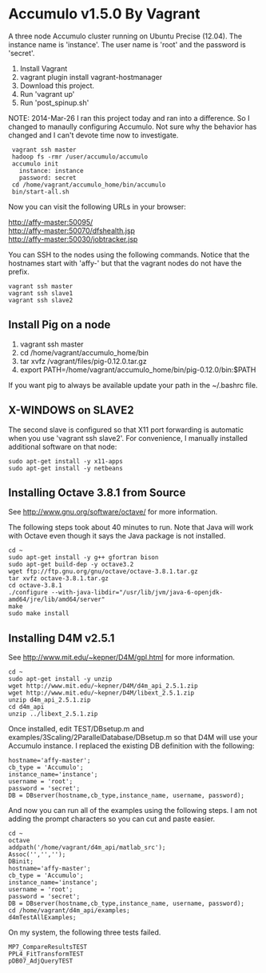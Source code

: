 # Accumulo v1.5.0 By Vagrant

A three node Accumulo cluster running on Ubuntu Precise (12.04). The instance name is 'instance'. The 
user name is 'root' and the password is 'secret'.

1. Install Vagrant
2. vagrant plugin install vagrant-hostmanager
3. Download this project.
4. Run 'vagrant up'
5. Run 'post_spinup.sh'

NOTE: 2014-Mar-26 I ran this project today and ran into a difference. So I changed to manaully configuring Accumulo. Not sure why the behavior has changed and I can't devote time now to investigate.

```
 vagrant ssh master
 hadoop fs -rmr /user/accumulo/accumulo
 accumulo init
   instance: instance
   password: secret
 cd /home/vagrant/accumulo_home/bin/accumulo
 bin/start-all.sh
```

Now you can visit the following URLs in your browser:

<a target="_blank" href='http://affy-master:50095/'>http://affy-master:50095/</a><br/>
<a target="_blank" href='http://affy-master:50070/dfshealth.jsp'>http://affy-master:50070/dfshealth.jsp</a><br/>
<a target="_blank" href='http://affy-master:50030/jobtracker.jsp'>http://affy-master:50030/jobtracker.jsp</a><br/>

You can SSH to the nodes using the following commands. Notice that the hostnames start with 'affy-' but that 
the vagrant nodes do not have the prefix.

```
vagrant ssh master
vagrant ssh slave1
vagrant ssh slave2
```

## Install Pig on a node

1. vagrant ssh master
2. cd /home/vagrant/accumulo_home/bin
3. tar xvfz /vagrant/files/pig-0.12.0.tar.gz
4. export PATH=/home/vagrant/accumulo_home/bin/pig-0.12.0/bin:$PATH 

If you want pig to always be available update your path in the ~/.bashrc file.


## X-WINDOWS on SLAVE2

The second slave is configured so that X11 port forwarding is automatic when you use 'vagrant ssh slave2'. For 
convenience, I manually installed additional software on that node:

```
sudo apt-get install -y x11-apps
sudo apt-get install -y netbeans
```

## Installing Octave 3.8.1 from Source

See http://www.gnu.org/software/octave/ for more information.

The following steps took about 40 minutes to run. Note that Java will work with Octave even though it says the Java package is not installed.

```
cd ~
sudo apt-get install -y g++ gfortran bison
sudo apt-get build-dep -y octave3.2
wget ftp://ftp.gnu.org/gnu/octave/octave-3.8.1.tar.gz
tar xvfz octave-3.8.1.tar.gz
cd octave-3.8.1
./configure --with-java-libdir="/usr/lib/jvm/java-6-openjdk-amd64/jre/lib/amd64/server"
make
sudo make install
```

## Installing D4M v2.5.1

See http://www.mit.edu/~kepner/D4M/gpl.html for more information.

```
cd ~
sudo apt-get install -y unzip
wget http://www.mit.edu/~kepner/D4M/d4m_api_2.5.1.zip
wget http://www.mit.edu/~kepner/D4M/libext_2.5.1.zip
unzip d4m_api_2.5.1.zip
cd d4m_api
unzip ../libext_2.5.1.zip
```

Once installed, edit TEST/DBsetup.m and examples/3Scaling/2ParallelDatabase/DBsetup.m so that D4M will use your Accumulo instance. I replaced the existing DB definition with the following:

```
hostname='affy-master';
cb_type = 'Accumulo';
instance_name='instance';
username = 'root';
password = 'secret';
DB = DBserver(hostname,cb_type,instance_name, username, password);
```

And now you can run all of the examples using the following steps. I am not adding the prompt characters so you can cut and paste easier. 

```
cd ~
octave
addpath('/home/vagrant/d4m_api/matlab_src');
Assoc('','','');
DBinit;
hostname='affy-master';
cb_type = 'Accumulo';
instance_name='instance';
username = 'root';
password = 'secret';
DB = DBserver(hostname,cb_type,instance_name, username, password);
cd /home/vagrant/d4m_api/examples;
d4mTestAllExamples;
```

On my system, the following three tests failed.

```
MP7_CompareResultsTEST
PPL4_FitTransformTEST
pDB07_AdjQueryTEST
```



